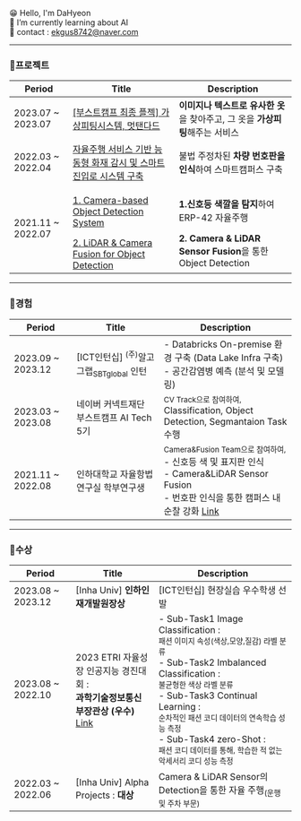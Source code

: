 <!--
**DaHyeonnn/DaHyeonnn** is a ✨ _special_ ✨ repository because its `README.md` (this file) appears on your GitHub profile.

Here are some ideas to get you started:

- 🔭 I’m currently working on ...
- 🌱 I’m currently learning ...
- 👯 I’m looking to collaborate on ...
- 🤔 I’m looking for help with ...
- 💬 Ask me about ...
- 📫 How to reach me: ...
- 😄 Pronouns: ...!@
- ⚡ Fun fact: !@...
-->
<!-- ![header](https://capsule-render.vercel.app/api?type=wave&color=auto&height=300&section=header&text=DaHyeon%20Github!&fontSize=90) 
<br><br>-->
<!--![Anurag's GitHub stats](https://github-readme-stats.vercel.app/api?username=DaHyeonnn&show_icons=true&theme=radical)-->
😁 Hello, I'm DaHyeon<br>
🌱 I’m currently learning about AI<br>
💌 contact : ekgus8742@naver.com

---
### 🎹프로젝트
|Period|Title|Description|
|---|---|---|
|2023.07 ~ 2023.07| [[부스트캠프 최종 플젝] 가상피팅시스템, 멋탠다드](https://github.com/DaHyeonnn/level3_cv_finalproject-cv-02) |**이미지나 텍스트로 유사한 옷**을 찾아주고, 그 옷을 **가상피팅**해주는 서비스|
|2022.03 ~ 2022.04|[자율주행 서비스 기반 능동형 화재 감시 및 스마트 진입로 시스템 구축](https://github.com/DaHyeonnn/Car_Number_Detection)|불법 주정차된 **차량 번호판을 인식**하여 스마트캠퍼스 구축|
|2021.11 ~ 2022.07|<p>[1. Camera-based Object Detection System](https://github.com/DaHyeonnn/Yolov5)</p>[2. LiDAR & Camera Fusion for Object Detection](https://github.com/DaHyeonnn/Fusion)|<p>**1.신호등 색깔을 탐지**하여 ERP-42 자율주행 </p>**2. Camera & LiDAR Sensor Fusion**을 통한 Object Detection |

---
### 🎃경험
|Period|Title|Description|
|---|---|---|
|2023.09 ~ 2023.12|[ICT인턴십] <sup>(주)</sup>알고그랩<sub>SBTglobal</sub> 인턴| - Databricks On-premise 환경 구축 (Data Lake Infra 구축) <br> - 공간감염병 예측 (분석 및 모델링)
|2023.03 ~ 2023.08|네이버 커넥트재단 부스트캠프 AI Tech 5기| <sup>CV Track으로 참여하여,</sup><br> Classification, Object Detection, Segmantaion Task 수행
|2021.11 ~ 2022.08|인하대학교 자율항법 연구실 학부연구생| <sup>Camera&Fusion Team으로 참여하여,</sup><br> - 신호등 색 및 표지판 인식<br> - Camera&LiDAR Sensor Fusion <br> - 번호판 인식을 통한 캠퍼스 내 순찰 강화 [Link](https://mobile.newsis.com/view.html?ar_id=NISX20220406_0001822833)
---

### 👻수상
|Period|Title|Description|
|---|---|---|
|2023.08 ~ 2023.12|[Inha Univ] **인하인재개발원장상**| [ICT인턴십] 현장실습 우수학생 선발| 
|2023.08 ~ 2022.10|2023 ETRI 자율성장 인공지능 경진대회 :<br> **과학기술정보통신부장관상 (우수)** [Link](https://www.aitimes.kr/news/articleView.html?idxno=29085)|- Sub-Task1 Image Classification : <br><sup> 패션 이미지 속성(색상,모양,질감) 라벨 분류 </sup><br> - Sub-Task2 Imbalanced Classification :<br> <sup>불균형한 색상 라벨 분류</sup> <br> - Sub-Task3 Continual Learning : <br><sup>순차적인 패션 코디 데이터의 연속학습 성능 측정</sup> <br> - Sub-Task4 zero-Shot : <br><sup>패션 코디 데이터를 통해, 학습한 적 없는 악세서리 코디 성능 측정</sup><br>|
|2022.03 ~ 2022.06|[Inha Univ] Alpha Projects : **대상**| Camera & LiDAR Sensor의 Detection을 통한 자율 주행<sub>(운행 및 주차 부문)</sub> |
